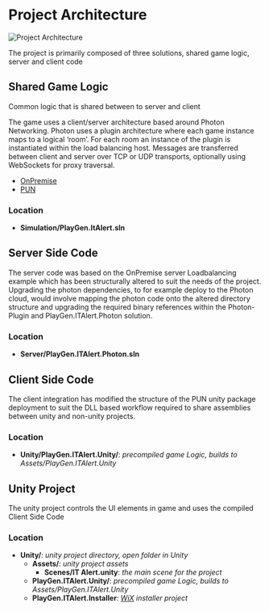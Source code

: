 # Project Architecture
![Project Architecture](http://www.plantuml.com/plantuml/img/XL7B3e903Bpp5Vo0Ve4NOWWnCKf4OyA5eAbQXLsp58r_BoxowDh40w4pizFTJlNX2aVoL_0ahIfz8a-tJ0hgy-zWSidDFSNx4WyT5SwJhbniWm8CJHCiwo8drCfLuekcWMrH5XVr6HrohM839LQGW7c0uU9E8RrMG4zjRgZExYLMxb-yYu8D0ndJexo4VTF7nRpB9eZ2B51vyI8yLfut1ENF9XERmJUf7e-YwhdcytLJ2q7zKjRb16S7i0BFZY79AAOgDFhpZ3OKtbiu8Av9E3UCCzxCg1OytOAiv6oBmtzcFZbViU1z0m00)

The project is primarily composed of three solutions, shared game logic, server and client code

## Shared Game Logic
Common logic that is shared between to server and client

The game uses a client/server architecture based around Photon Networking. Photon uses a plugin architecture where each game instance maps to a logical ‘room’. For each room an instance of the plugin is instantiated within the load balancing host. Messages are transferred between client and server over TCP or UDP transports, optionally using WebSockets for proxy traversal.
- [OnPremise](https://www.photonengine.com/en/OnPremise)
- [PUN](https://www.photonengine.com/en/PUN)

### Location
- **Simulation/PlayGen.ItAlert.sln**

## Server Side Code
The server code was based on the OnPremise server Loadbalancing example which has been structurally altered to suit the needs of the project. Upgrading the photon dependencies, to for example deploy to the Photon cloud, would involve mapping the photon code onto the altered directory structure and upgrading the required binary references within the Photon-Plugin and PlayGen.ITAlert.Photon solution.

### Location
- **Server/PlayGen.ITAlert.Photon.sln**

## Client Side Code
The client integration has modified the structure of the PUN unity package deployment to suit the DLL based workflow required to share assemblies between unity and non-unity projects. 

### Location
- **Unity/PlayGen.ITAlert.Unity/**: *precompiled game Logic, builds to Assets/PlayGen.ITAlert.Unity*

## Unity Project
The unity project controls the UI elements in game and uses the compiled Client Side Code

### Location
- **Unity/**: *unity project directory, open folder in Unity*
    - **Assets/**: *unity project assets*
        - **Scenes/IT Alert.unity**: *the main scene for the project*
    - **PlayGen.ITAlert.Unity/**: *precompiled game Logic, builds to Assets/PlayGen.ITAlert.Unity*
    - **PlayGen.ITAlert.Installer**: *[WiX](http://wixtoolset.org/) installer project*